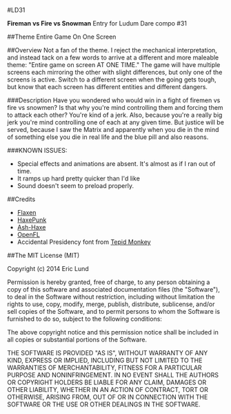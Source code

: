#LD31

**Fireman vs Fire vs Snowman**
Entry for Ludum Dare compo #31

##Theme
Entire Game On One Screen

##Overview
Not a fan of the theme. I reject the mechanical interpretation, and instead tack on a few words to arrive at a different and more maleable theme: "Entire game on screen AT ONE TIME." The game will have multiple screens each mirroring the other with slight differences, but only one of the screens is active. Switch to a different screen when the going gets tough, but know that each screen has different entities and different dangers.

###Description
Have you wondered who would win in a fight of firemen vs fire vs snowmen? Is that why you're mind controlling them and forcing them to attack each other? You're kind of a jerk. Also, because you're a really big jerk you're mind controlling one of each at any given time. But justice will be served, because I saw the Matrix and apparently when you die in the mind of something else you die in real life and the blue pill and also reasons.

###KNOWN ISSUES: 
- Special effects and animations are absent. It's almost as if I ran out of time.
- It ramps up hard pretty quicker than I'd like
- Sound doesn't seem to preload properly.

##Credits
* [Flaxen](https://github.com/Scriptorum/Flaxen)
* [HaxePunk](https://github.com/HaxePunk/HaxePunk)
* [Ash-Haxe](https://github.com/nadako/Ash-HaXe)
* [OpenFL](http://www.openfl.org/)
* Accidental Presidency font from [Tepid Monkey](http://www.tepidmonkey.net)

##The MIT License (MIT)

Copyright (c) 2014 Eric Lund

Permission is hereby granted, free of charge, to any person obtaining a copy
of this software and associated documentation files (the "Software"), to deal
in the Software without restriction, including without limitation the rights
to use, copy, modify, merge, publish, distribute, sublicense, and/or sell
copies of the Software, and to permit persons to whom the Software is
furnished to do so, subject to the following conditions:

The above copyright notice and this permission notice shall be included in all
copies or substantial portions of the Software.

THE SOFTWARE IS PROVIDED "AS IS", WITHOUT WARRANTY OF ANY KIND, EXPRESS OR
IMPLIED, INCLUDING BUT NOT LIMITED TO THE WARRANTIES OF MERCHANTABILITY,
FITNESS FOR A PARTICULAR PURPOSE AND NONINFRINGEMENT. IN NO EVENT SHALL THE
AUTHORS OR COPYRIGHT HOLDERS BE LIABLE FOR ANY CLAIM, DAMAGES OR OTHER
LIABILITY, WHETHER IN AN ACTION OF CONTRACT, TORT OR OTHERWISE, ARISING FROM,
OUT OF OR IN CONNECTION WITH THE SOFTWARE OR THE USE OR OTHER DEALINGS IN THE
SOFTWARE.
